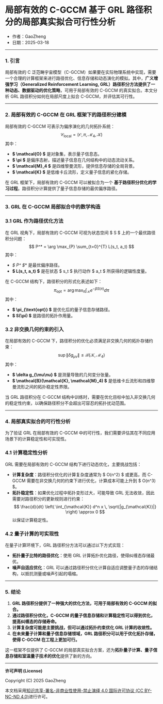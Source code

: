 # **局部有效的 C-GCCM 基于 GRL 路径积分的局部真实拟合可行性分析**

- 作者：GaoZheng
- 日期：2025-03-18

---

### **1. 引言**
局部有效的 C 泛范畴宇宙模型（C-GCCM）如果要在实际物理系统中实现，需要一个合理的计算框架来进行路径优化、信息存储和动态演化的模拟。其中，**广义增强学习（Generalized Reinforcement Learning, GRL）路径积分方法提供了一种动态、数据驱动的优化策略**，可用于局部有效的 C-GCCM 的真实拟合。本文分析 GRL 路径积分如何在局部尺度上拟合 C-GCCM，并评估其可行性。

---

### **2. 局部有效的 C-GCCM 在 GRL 框架下的路径积分建模**
局部有效的 C-GCCM 可表示为偏序演化的几何拓扑系统：
$$
\mathcal{C}_{\text{local}} = (\mathcal{O}, \pi, \mathcal{M}_4, \mathcal{K})
$$
其中：
- **$ \mathcal{O} $** 是对象集，表示量子信息态。
- **$ \pi $** 是偏序态射，描述量子信息在几何结构中的动态流动关系。
- **$ \mathcal{M}_4 $** 是四维黎曼流形，提供信息存储的全局背景。
- **$ \mathcal{K} $** 是低维卡丘流形，定义量子信息的紧化存储。

在 GRL 框架下，局部有效的 C-GCCM 可以被拟合为一个 **基于路径积分优化的学习过程**。路径积分计算提供了量子信息存储的最优偏序路径。

---

### **3. GRL 在 C-GCCM 局部拟合中的数学构造**
### **3.1 GRL 作为路径优化方法**
在 GRL 视角下，局部有效的 C-GCCM 可视为状态空间 $ S $ 上的一个最优路径积分问题：
$$
P^* = \arg \max_{P} \sum_{t=0}^{T} L(s_t, a_t)
$$
其中：
- **$ P^* $** 是最优偏序路径。
- **$ L(s_t, a_t) $** 是在状态 $ s_t $ 执行动作 $ a_t $ 所获得的逻辑性度量。

在 C-GCCM 结构下，路径积分的形式化表述如下：
$$
\pi_{\text{opt}} = \arg \max_{\pi} \int_{\mathcal{K}} e^{-\beta S(\pi)} d\pi
$$
其中：
- **$ \pi_{\text{opt}} $** 是优化后的量子信息存储路径。
- **$ S(\pi) $** 是路径的拓扑作用量。

### **3.2 非交换几何约束的引入**
在局部有效的 C-GCCM 下，路径积分的优化必须满足非交换几何的拓扑存储约束：
$$
\sup \|\delta g_{\mu\nu}\| \leq \mathcal{B}(\mathcal{K}, \mathcal{M}_4)
$$
其中：
- **$ \delta g_{\mu\nu} $** 是测量导致的几何变分张量。
- **$ \mathcal{B}(\mathcal{K}, \mathcal{M}_4) $** 是低维卡丘流形和四维黎曼流形之间的拓扑稳定性界限。

当 GRL 路径积分在 C-GCCM 结构中训练时，需要在优化目标中加入非交换几何的稳定性约束，以确保路径积分不会超出可容忍的拓扑扰动范围。

---

### **4. 局部真实拟合的可行性分析**
为了验证 GRL 在局部有效的 C-GCCM 中的可行性，我们需要评估其在不同应用场景下的计算稳定性和可实现性。

### **4.1 计算稳定性分析**
GRL 需要在局部有效的 C-GCCM 结构下进行动态优化，主要挑战包括：
- **计算复杂度**：路径积分优化的计算复杂度通常为 $ O(n^2) $ 或更高，而 C-GCCM 需要在非交换几何的约束下进行优化，计算成本可能上升到 $ O(n^3) $。
- **拓扑稳定性**：如果优化过程中拓扑变形过大，可能导致 GRL 无法收敛，因此需要对路径积分的更新规则进行约束：
  $$
  \frac{d}{dt} \left( \int_{\mathcal{K}} d^n x \, \sqrt{|g_{\mathcal{K}}|} \right) \approx 0
  $$
  以保证计算稳定性。

### **4.2 量子计算的可实现性**
在量子计算环境下，GRL 路径积分方法可以通过以下方式实现：
- **拓扑量子比特的路径优化**：使用 GRL 计算拓扑优化路径，使得纠缠态存储最优。
- **噪声自适应优化**：GRL 可以通过路径积分优化计算自适应调整量子态的存储结构，以抵抗测量或噪声引起的塌缩。

---

### **5. 结论**
1. **GRL 路径积分提供了一种强大的优化方法，可用于局部有效的 C-GCCM 的拟合。**
2. **通过路径积分优化，C-GCCM 的量子信息存储和计算稳定性可以得到优化，提高纠缠态的存储寿命。**
3. **计算复杂度可能是主要挑战，但可以通过拓扑约束优化 GRL 计算的收敛性。**
4. **在未来量子计算和量子信息存储领域，GRL 路径积分可以用于优化拓扑存储，使得 C-GCCM 在工程上更加可行。**

这一框架不仅提供了 C-GCCM 的局部真实拟合方案，还为**拓扑量子计算、量子信息存储和室温量子技术的优化**提供了新的方向。

---

**许可声明 (License)**

Copyright (C) 2025 GaoZheng 

本文档采用[知识共享-署名-非商业性使用-禁止演绎 4.0 国际许可协议 (CC BY-NC-ND 4.0)](https://creativecommons.org/licenses/by-nc-nd/4.0/deed.zh-Hans)进行许可。
